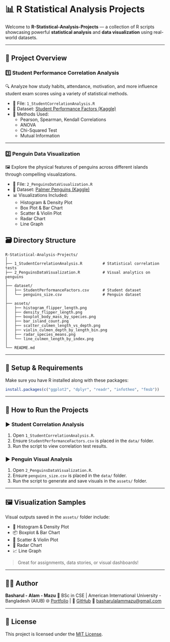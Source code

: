 # 📊 R Statistical Analysis Projects

Welcome to **R-Statistical-Analysis-Projects** — a collection of R scripts showcasing powerful **statistical analysis** and **data visualization** using real-world datasets.

---

## 📁 Project Overview

### 1️⃣ Student Performance Correlation Analysis  
🔍 Analyze how study habits, attendance, motivation, and more influence student exam scores using a variety of statistical methods.

- 📂 File: `1_StudentCorrelationAnalysis.R`  
- 📑 Dataset: [Student Performance Factors (Kaggle)](https://www.kaggle.com/datasets/lainguyn123/student-performance-factors)  
- 🧪 Methods Used:
  - Pearson, Spearman, Kendall Correlations
  - ANOVA
  - Chi-Squared Test
  - Mutual Information

---

### 2️⃣ Penguin Data Visualization  
🖼️ Explore the physical features of penguins across different islands through compelling visualizations.

- 📂 File: `2_PenguinsDataVisualization.R`  
- 📑 Dataset: [Palmer Penguins (Kaggle)](https://www.kaggle.com/datasets/parulpandey/palmer-archipelago-antarctica-penguin-data)  
- 📊 Visualizations Included:
  - Histogram & Density Plot
  - Box Plot & Bar Chart
  - Scatter & Violin Plot
  - Radar Chart
  - Line Graph


## 🗃️ Directory Structure

```
R-Statistical-Analysis-Projects/
│
├── 1_StudentCorrelationAnalysis.R         # Statistical correlation tests
├── 2_PenguinsDataVisualization.R          # Visual analytics on penguins
│
├── dataset/
│   ├── StudentPerformanceFactors.csv      # Student dataset
│   └── penguins_size.csv                  # Penguin dataset
│
├── assets/
│   ├── histogram_flipper_length.png
│   ├── density_flipper_length.png
│   ├── boxplot_body_mass_by_species.png
│   ├── bar_island_count.png
│   ├── scatter_culmen_length_vs_depth.png
│   ├── violin_culmen_depth_by_length_bin.png
│   ├── radar_species_means.png
│   └── line_culmen_length_by_index.png
│
└── README.md
```

---

## 🧰 Setup & Requirements

Make sure you have R installed along with these packages:

```r
install.packages(c("ggplot2", "dplyr", "readr", "infotheo", "fmsb"))
````

---

## 🚀 How to Run the Projects

### ▶ Student Correlation Analysis

1. Open `1_StudentCorrelationAnalysis.R`.
2. Ensure `StudentPerformanceFactors.csv` is placed in the `data/` folder.
3. Run the script to view correlation test results.

### ▶ Penguin Visual Analysis

1. Open `2_PenguinsDataVisualization.R`.
2. Ensure `penguins_size.csv` is placed in the `data/` folder.
3. Run the script to generate and save visuals in the `assets/` folder.

---

## 🖼️ Visualization Samples

Visual outputs saved in the `assets/` folder include:

* 🔹 Histogram & Density Plot
* 📦 Boxplot & Bar Chart
* 🎯 Scatter & Violin Plot
* 🧭 Radar Chart
* 📈 Line Graph

> Great for assignments, data stories, or visual dashboards!

---

## 👨‍💻 Author

**Basharul - Alam - Mazu**
💼 BSc in CSE | American International University - Bangladesh (AIUB)
🌐 [Portfolio](https://basharulalammazu.github.io) | 🐙 [GitHub](https://github.com/basharulalammazu)
📧 [basharulalammazu@gmail.com](mailto:basharulalammazu@gmail.com)

---

## 📜 License

This project is licensed under the [MIT License](LICENSE).

